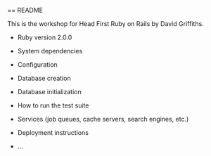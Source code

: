 == README

This is the workshop for Head First Ruby on Rails by David Griffiths.

* Ruby version 2.0.0

* System dependencies

* Configuration

* Database creation

* Database initialization

* How to run the test suite

* Services (job queues, cache servers, search engines, etc.)

* Deployment instructions

* ...

